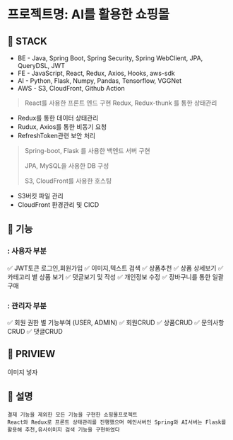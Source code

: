 # 프로젝트명: AI를 활용한 쇼핑몰


## :muscle: STACK

<!-- ![JavaScript](https://img.shields.io/badge/javascript-%23323330.svg?style=for-the-badge&logo=javascript&logoColor=%23F7DF1E)
![React](https://img.shields.io/badge/react-%2320232a.svg?style=for-the-badge&logo=react&logoColor=%2361DAFB)
![Redux](https://img.shields.io/badge/redux-%23593d88.svg?style=for-the-badge&logo=redux&logoColor=white)
![Redux](https://img.shields.io/badge/reduxthunk-%23593d88.svg?style=for-the-badge&logo=reduxthunk&logoColor=white)
![Java](https://img.shields.io/badge/java-6DA55F?style=for-the-badge&logo=java&logoColor=white)
![spring-boot](https://img.shields.io/badge/spring-6DA55F?style=for-the-badge&logo=spring&logoColor=white)
![AWS](https://img.shields.io/badge/AWS-%23FF9900.svg?style=for-the-badge&logo=amazon-aws&logoColor=white) -->

* BE - Java, Spring Boot, Spring Security, Spring WebClient, JPA, QueryDSL, JWT
* FE - JavaScript, React, Redux, Axios, Hooks, aws-sdk
* AI - Python, Flask, Numpy, Pandas, Tensorflow, VGGNet
* AWS - S3, CloudFront, Github Action


> React를 사용한 프론트 엔드 구현
> Redux, Redux-thunk 를 통한 상태관리
> 
- Redux를 통한 데이터 상태관리
- Rudux, Axios를 통한 비동기 요청
- RefreshToken관련 보안 처리
>
> Spring-boot, Flask 를 사용한 백엔드 서버 구현
>
> JPA, MySQL을 사용한 DB 구성
>
> S3, CloudFront를 사용한 호스팅
>
- S3버킷 파일 관리
- CloudFront 환경관리 및 CICD


## :large_blue_circle: 기능
### : 사용자 부분
:white_check_mark: JWT토큰 로그인,회원가입
:white_check_mark: 이미지,텍스트 검색
:white_check_mark: 상품추천
:white_check_mark: 상품 상세보기
:white_check_mark: 카테고리 별 상품 보기
:white_check_mark: 댓글보기 및 작성
:white_check_mark: 개인정보 수정
:white_check_mark: 장바구니를 통한 일괄 구매
<br/>
### : 관리자 부분
:white_check_mark: 회원 권한 별 기능부여 (USER, ADMIN)
:white_check_mark: 회원CRUD
:white_check_mark: 상품CRUD
:white_check_mark: 문의사항CRUD
:white_check_mark: 댓글CRUD


## :red_circle: PRIVIEW

이미지 넣자


## :large_blue_circle: 설명

```
결제 기능을 제외한 모든 기능을 구현한 쇼핑몰프로젝트
React와 Redux로 프론트 상태관리를 진행했으며 메인서버인 Spring와 AI서버는 Flask를 활용해 추천,유사이미지 검색 기능을 구현하였다
```

